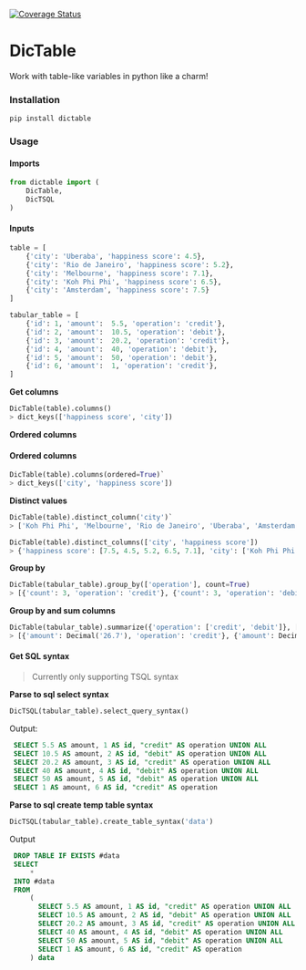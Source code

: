 [![Coverage Status](https://coveralls.io/repos/github/otrabalhador/dictable/badge.svg?branch=master)](https://coveralls.io/github/otrabalhador/dictable?branch=master)

# DicTable

Work with table-like variables in python like a charm!

### Installation
    pip install dictable

### Usage

#### Imports

```` python
from dictable import (
    DicTable,
    DicTSQL
)
````

#### Inputs

```` python
table = [
    {'city': 'Uberaba', 'happiness score': 4.5},
    {'city': 'Rio de Janeiro', 'happiness score': 5.2},
    {'city': 'Melbourne', 'happiness score': 7.1},
    {'city': 'Koh Phi Phi', 'happiness score': 6.5},
    {'city': 'Amsterdam', 'happiness score': 7.5}
]
````

```` python
tabular_table = [
    {'id': 1, 'amount':  5.5, 'operation': 'credit'},
    {'id': 2, 'amount':  10.5, 'operation': 'debit'},
    {'id': 3, 'amount':  20.2, 'operation': 'credit'},
    {'id': 4, 'amount':  40, 'operation': 'debit'},
    {'id': 5, 'amount':  50, 'operation': 'debit'},
    {'id': 6, 'amount':  1, 'operation': 'credit'},
]
````


**Get columns**

```` python
DicTable(table).columns()
> dict_keys(['happiness score', 'city'])
````

**Ordered columns**

#### Ordered columns

```` python
DicTable(table).columns(ordered=True)`
> dict_keys(['city', 'happiness score'])
````

**Distinct values**

```` python
DicTable(table).distinct_column('city')`
> ['Koh Phi Phi', 'Melbourne', 'Rio de Janeiro', 'Uberaba', 'Amsterdam']
````

```` python
DicTable(table).distinct_columns(['city', 'happiness score'])
> {'happiness score': [7.5, 4.5, 5.2, 6.5, 7.1], 'city': ['Koh Phi Phi', 'Melbourne', 'Rio de Janeiro', 'Uberaba', 'Amsterdam']}
````

**Group by**

```` python
DicTable(tabular_table).group_by(['operation'], count=True)
> [{'count': 3, 'operation': 'credit'}, {'count': 3, 'operation': 'debit'}]
````

**Group by and sum columns**

```` python
DicTable(tabular_table).summarize({'operation': ['credit', 'debit']}, ['amount'])
> [{'amount': Decimal('26.7'), 'operation': 'credit'}, {'amount': Decimal('100.5'), 'operation': 'debit'}]
````

#### Get SQL syntax
> Currently only supporting TSQL syntax

**Parse to sql select syntax**

```` python
DicTSQL(tabular_table).select_query_syntax()
````

Output:
```` sql
 SELECT 5.5 AS amount, 1 AS id, "credit" AS operation UNION ALL
 SELECT 10.5 AS amount, 2 AS id, "debit" AS operation UNION ALL
 SELECT 20.2 AS amount, 3 AS id, "credit" AS operation UNION ALL
 SELECT 40 AS amount, 4 AS id, "debit" AS operation UNION ALL
 SELECT 50 AS amount, 5 AS id, "debit" AS operation UNION ALL
 SELECT 1 AS amount, 6 AS id, "credit" AS operation
````

**Parse to sql create temp table syntax**
```` python
DicTSQL(tabular_table).create_table_syntax('data')
````

Output

```` sql
 DROP TABLE IF EXISTS #data
 SELECT
     *
 INTO #data
 FROM
     (
       SELECT 5.5 AS amount, 1 AS id, "credit" AS operation UNION ALL
       SELECT 10.5 AS amount, 2 AS id, "debit" AS operation UNION ALL
       SELECT 20.2 AS amount, 3 AS id, "credit" AS operation UNION ALL
       SELECT 40 AS amount, 4 AS id, "debit" AS operation UNION ALL
       SELECT 50 AS amount, 5 AS id, "debit" AS operation UNION ALL
       SELECT 1 AS amount, 6 AS id, "credit" AS operation
     ) data
````
